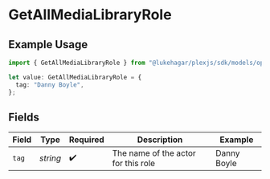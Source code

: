 # GetAllMediaLibraryRole

## Example Usage

```typescript
import { GetAllMediaLibraryRole } from "@lukehagar/plexjs/sdk/models/operations";

let value: GetAllMediaLibraryRole = {
  tag: "Danny Boyle",
};
```

## Fields

| Field                               | Type                                | Required                            | Description                         | Example                             |
| ----------------------------------- | ----------------------------------- | ----------------------------------- | ----------------------------------- | ----------------------------------- |
| `tag`                               | *string*                            | :heavy_check_mark:                  | The name of the actor for this role | Danny Boyle                         |